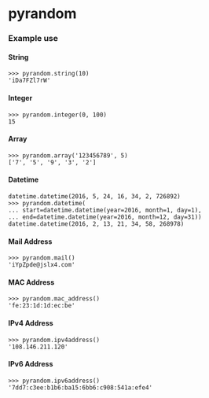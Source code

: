 # pyrandom

### Example use

#### String
```
>>> pyrandom.string(10)
'iDa7FZl7rW'
```
#### Integer
```
>>> pyrandom.integer(0, 100)
15
```
#### Array
```
>>> pyrandom.array('123456789', 5)
['7', '5', '9', '3', '2']
```
#### Datetime
```
datetime.datetime(2016, 5, 24, 16, 34, 2, 726892)
>>> pyrandom.datetime(
... start=datetime.datetime(year=2016, month=1, day=1),
... end=datetime.datetime(year=2016, month=12, day=31))
datetime.datetime(2016, 2, 13, 21, 34, 58, 268978)
```

#### Mail Address
```
>>> pyrandom.mail()
'iYpZpde@jslx4.com'
```

#### MAC Address
```
>>> pyrandom.mac_address()
'fe:23:1d:1d:ec:be'
```

#### IPv4 Address
```
>>> pyrandom.ipv4address()
'108.146.211.120'
```

#### IPv6 Address
```
>>> pyrandom.ipv6address()
'7dd7:c3ee:b1b6:ba15:6bb6:c908:541a:efe4'
```
